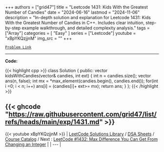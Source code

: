 
+++
authors = ["grid47"]
title = "Leetcode 1431: Kids With the Greatest Number of Candies"
date = "2024-06-16"
lastmod = "2024-11-06"
description = "In-depth solution and explanation for Leetcode 1431: Kids With the Greatest Number of Candies in C++. Includes clear intuition, step-by-step example walkthrough, and detailed complexity analysis."
tags = ["Array"]
categories = [
    "Easy"
]
series = ["Leetcode"]
youtube = "xBpYKQzjjnM"
img_src = ""
+++



[`Problem Link`](https://leetcode.com/problems/kids-with-the-greatest-number-of-candies/description/)

---
**Code:**

{{< highlight cpp >}}
class Solution {
public:
    vector<bool> kidsWithCandies(vector<int>& candies, int ext) {
        int n = candies.size();
        vector<bool> ans(n, false);
        int mx = *max_element(candies.begin(), candies.end());
        for(int i =0; i < n; i++)
            ans[i] = (candies[i]+ ext>= mx);
        return ans;
    }
};
{{< /highlight >}}

{{< ghcode "https://raw.githubusercontent.com/grid47/list/refs/heads/main/exp/1431.md" >}}
---
{{< youtube xBpYKQzjjnM >}}
| [LeetCode Solutions Library](https://grid47.xyz/leetcode/) / [DSA Sheets](https://grid47.xyz/sheets/) / [Course Catalog](https://grid47.xyz/courses/) / Next : [LeetCode #1432: Max Difference You Can Get From Changing an Integer](https://grid47.xyz/leetcode/solution-1432-max-difference-you-can-get-from-changing-an-integer/) |
| --- |

